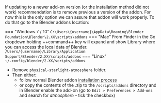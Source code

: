 If updating to a newer add-on version (or the installation method did not work) recommendation is to remove previous
 a version of the addon. For now this is the only option we can assure that addon will work properly. To do that go to
 the Blender addons location:
 
=== "Windows 7 / 10"
    ```
    C:\Users\{username}\AppData\Roaming\Blender Foundation\Blender\2.XX\scripts\addons
    ``` 
=== "Mac"
    From Finder in the Go dropdown holding ++command++ key will expand and show Library where you can access the local data of Blender.
    ```
    /Users/{username}/Library/Application Support/Blender/2.XX/scripts/addons
    ```
=== "Linux"
    ```
    ~/.config/blender/2.XX/scripts/addons
    ```



- Remove `physical-starlight-atmosphere` folder.
- Then either:
    - follow normal Blender addon [installation process](/getting-started/#installation)
    - or copy the contents of the .zip to the `/scripts/addons` directory and in Blender enable the add-on (go to `Edit > Preferences > Add-ons` and search for _atmosphere_ - tick the checkbox)
